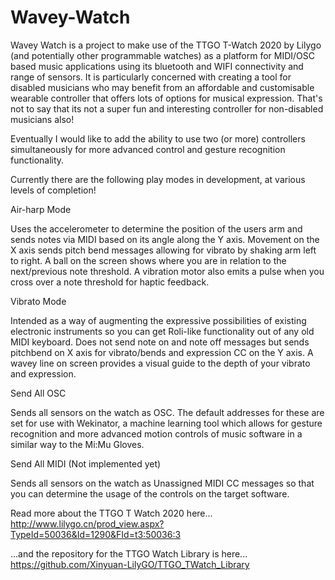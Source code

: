 # Wavey-Watch

Wavey Watch is a project to make use of the TTGO T-Watch 2020 by Lilygo (and potentially other programmable watches) as a platform for MIDI/OSC based music applications using its bluetooth and WIFI connectivity and range of sensors. It is particularly concerned with creating a tool for disabled musicians who may benefit from an affordable and customisable wearable controller that offers lots of options for musical expression. That's not to say that its not a super fun and interesting controller for non-disabled musicians also!

Eventually I would like to add the ability to use two (or more) controllers simultaneously for more advanced control and gesture recognition functionality.

Currently there are the following play modes in development, at various levels of completion!

Air-harp Mode

Uses the accelerometer to determine the position of the users arm and sends notes via MIDI based on its angle along the Y axis. Movement on the X axis sends pitch bend messages allowing for vibrato by shaking arm left to right. A ball on the screen shows where you are in relation to the next/previous note threshold. A vibration motor also emits a pulse when you cross over a note threshold for haptic feedback.

Vibrato Mode

Intended as a way of augmenting the expressive possibilities of existing electronic instruments so you can get Roli-like functionality out of any old MIDI keyboard. Does not send note on and note off messages but sends pitchbend on X axis for vibrato/bends and expression CC on the Y axis. A wavey line on screen provides a visual guide to the depth of your vibrato and expression.

Send All OSC

Sends all sensors on the watch as OSC. The default addresses for these are set for use with Wekinator, a machine learning tool which allows for gesture recognition and more advanced motion controls of music software in a similar way to the Mi:Mu Gloves.

Send All MIDI (Not implemented yet)

Sends all sensors on the watch as Unassigned MIDI CC messages so that you can determine the usage of the controls on the target software.

Read more about the TTGO T Watch 2020 here...
http://www.lilygo.cn/prod_view.aspx?TypeId=50036&Id=1290&FId=t3:50036:3

...and the repository for the TTGO Watch Library is here...
https://github.com/Xinyuan-LilyGO/TTGO_TWatch_Library
